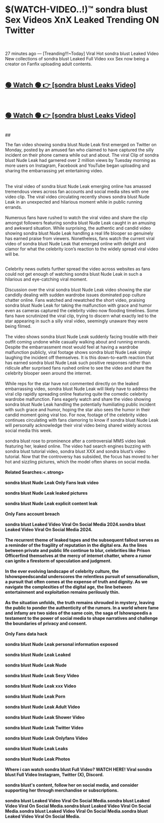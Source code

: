 

# $(WATCH-VIDEO..!)™ sondra blust Sex Videos XnX Leaked Trending ON Twitter<br>
<br>

27 minutes ago — [Treanding!!!~Today] Viral Hot sondra blust Leaked Video New collections of sondra blust Leaked Full Video xxx Sex now being a creator on Fanfix uploading adult contents.
<br>
 <br>

##  <a href="https://clipsfans.site/?title=sondra_blust&ref=git">🟢 Watch 🟢 👉 [sondra blust Leaks Video]</a><br>
  <br>

##  <a href="https://clipsfans.site/?title=sondra_blust&ref=git">🟢 Watch 🟢 👉 [sondra blust Leaks Video]</a><br>
  <br>
  ##
  <br>

The fan video showing sondra blust Nude Leak first emerged on Twitter on Monday, posted by an amused fan who claimed to have captured the silly incident on their phone camera while out and about. The viral Clip of sondra blust Nude Leak had garnered over 2 million views by Tuesday morning as more users on Instagram, Facebook and YouTube began uploading and sharing the embarrassing yet entertaining video.
<br><br>
  <br>
The viral video of sondra blust Nude Leak emerging online has amassed tremendous views across fan accounts and social media sites with one video clip. The viral video circulating recently shows sondra blust Nude Leak in an unexpected and hilarious moment while in public running errands.
<br><br>
Numerous fans have rushed to watch the viral video and share the clip amongst followers featuring sondra blust Nude Leak caught in an amusing and awkward situation. While surprising, the authentic and candid video showing sondra blust Nude Leak handling a real life blooper so genuinely has earned praise from viewers. Nonetheless, fans watch the current viral video of sondra blust Nude Leak that emerged online with delight and clamor for what the celebrity icon’s reaction to the widely spread viral video will be.
<br><br>

Celebrity news outlets further spread the video across websites as fans could not get enough of watching sondra blust Nude Leak in such a hilarious and eye-catching viral moment.
<br><br>
Discussion over the viral sondra blust Nude Leak video showing the star candidly dealing with sudden wardrobe issues dominated pop culture chatter online. Fans watched and rewatched the short video, praising sondra blust Nude Leak for taking the malfunction with grace and humor even as cameras captured the celebrity video now flooding timelines. Some fans have scrutinized the viral clip, trying to discern what exactly led to the star appearing in such a silly viral video, seemingly unaware they were being filmed.
<br><br>
The video shows sondra blust Nude Leak suddenly facing trouble with their outfit coming undone while casually walking about and running errands. Despite the embarrassment most would feel at having a wardrobe malfunction publicly, viral footage shows sondra blust Nude Leak simply laughing the incident off themselves. It is this down-to-earth reaction that has earned sondra blust Nude Leak such positive responses rather than ridicule after surprised fans rushed online to see the video and share the celebrity blooper seen around the internet.
<br><br>
While reps for the star have not commented directly on the leaked embarrassing video, sondra blust Nude Leak will likely have to address the viral clip rapidly spreading online featuring quite the comedic celebrity wardrobe malfunction. Fans eagerly watch and share the video showing sondra blust Nude Leak handling the potentially humiliating public incident with such grace and humor, hoping the star also sees the humor in their candid moment going viral too. For now, footage of the celebrity video continues circulating with fans clamoring to know if sondra blust Nude Leak will personally acknowledge their viral video being shared widely across social media this week.
<br><br>
sondra blust rose to prominence after a controversial MMS video leak featuring her, leaked online. The video had search engines buzzing with sondra blust tutorial video, sondra blust XXX and sondra blust’s video tutorial. Now that the controversy has subsided, the focus has moved to her hot and sizzling pictures, which the model often shares on social media.
<br><br>
<strong>Related Searches:<.strong>
<br><br>
sondra blust Nude Leak Only Fans leak video
<br><br>
sondra blust Nude Leak leaked pictures
<br><br>
sondra blust Nude Leak explicit content leak
<br><br>
Only Fans account breach
<br><br>
sondra blust Leaked Video Viral On Social Media 2024.sondra blust Leaked Video Viral On Social Media 2024.
<br><br>
The recurrent theme of leaked tapes and the subsequent fallout serves as a reminder of the fragility of reputation in the digital era. As the lines between private and public life continue to blur, celebrities like Prison Officerfind themselves at the mercy of internet chatter, where a rumor can ignite a firestorm of speculation and judgment.
<br><br>
In the ever evolving landscape of celebrity culture, the Ishowspeedscandal underscores the relentless pursuit of sensationalism, a pursuit that often comes at the expense of truth and dignity. As we navigate the complexities of the digital age, the line between entertainment and exploitation remains perilously thin.
<br><br>
As the situation unfolds, the truth remains shrouded in mystery, leaving the public to ponder the authenticity of the rumors. In a world where fame and infamy are two sides of the same coin, the saga of Ishowspeedis a testament to the power of social media to shape narratives and challenge the boundaries of privacy and consent.
<br><br>
Only Fans data hack
<br><br>
sondra blust Nude Leak personal information exposed
<br><br>
sondra blust Nude Leak Leaked
<br><br>
sondra blust Nude Leak Nude
<br><br>
sondra blust Nude Leak Sexy Video
<br><br>
sondra blust Nude Leak xxx Video
<br><br>
sondra blust Nude Leak Porn
<br><br>
sondra blust Nude Leak Adult Video
<br><br>
sondra blust Nude Leak Shower Video
<br><br>
sondra blust Nude Leak Twitter Video
<br><br>
sondra blust Nude Leak Onlyfans Video
<br><br>
sondra blust Nude Leak Leaks
<br><br>
sondra blust Nude Leak Photos
<br><br>
Where i can watch sondra blust Full Video? WATCH HERE! Viral sondra blust Full Video Instagram, Twitter (X), Discord.
<br><br>
sondra blust's content, follow her on social media, and consider supporting her through merchandise or subscriptions.
<br><br>
sondra blust Leaked Video Viral On Social Media.sondra blust Leaked Video Viral On Social Media.sondra blust Leaked Video Viral On Social Media.sondra blust Leaked Video Viral On Social Media.sondra blust Leaked Video Viral On Social Media.
